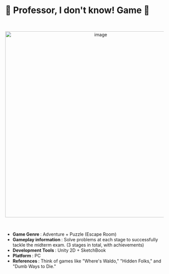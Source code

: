 # 👾 Professor, I don't know! Game 👾
<br>

<p align="center">
    <img width="591" alt="image" src="https://github.com/yeni-choi/prof-idk-game/assets/77966605/b58ae96f-8bc6-4a61-a05c-ff56e7c06840">
</p>

<br>

- <b> Game Genre </b>: Adventure + Puzzle (Escape Room)
- <b> Gameplay information </b>: Solve problems at each stage to successfully tackle the midterm exam. (3 stages in total, with achievements)
- <b> Development Tools </b>: Unity 2D + SketchBook
- <b> Platform </b>: PC
- <b> References </b> : Think of games like "Where's Waldo," "Hidden Folks," and "Dumb Ways to Die."
